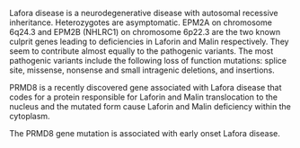 Lafora disease is a neurodegenerative disease with autosomal recessive inheritance. Heterozygotes are asymptomatic. EPM2A on chromosome 6q24.3 and EPM2B (NHLRC1) on chromosome 6p22.3 are the two known culprit genes leading to deficiencies in Laforin and Malin respectively. They seem to contribute almost equally to the pathogenic variants. The most pathogenic variants include the following loss of function mutations: splice site, missense, nonsense and small intragenic deletions, and insertions.

PRMD8 is a recently discovered gene associated with Lafora disease that codes for a protein responsible for Laforin and Malin translocation to the nucleus and the mutated form cause Laforin and Malin deficiency within the cytoplasm.

The PRMD8 gene mutation is associated with early onset Lafora disease.
